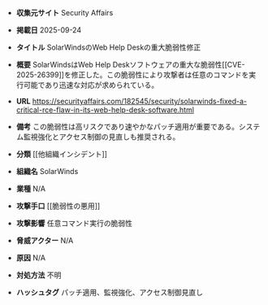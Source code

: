 - **収集元サイト**
Security Affairs

- **掲載日**
2025-09-24

- **タイトル**
SolarWindsのWeb Help Deskの重大脆弱性修正

- **概要**
SolarWindsはWeb Help Deskソフトウェアの重大な脆弱性[[CVE-2025-26399]]を修正した。この脆弱性により攻撃者は任意のコマンドを実行可能であり迅速な対応が求められている。

- **URL**
https://securityaffairs.com/182545/security/solarwinds-fixed-a-critical-rce-flaw-in-its-web-help-desk-software.html

- **備考**
この脆弱性は高リスクであり速やかなパッチ適用が重要である。システム監視強化とアクセス制御の見直しも推奨される。

- **分類**
[[他組織インシデント]]

- **組織名**
SolarWinds

- **業種**
N/A

- **攻撃手口**
[[脆弱性の悪用]]

- **攻撃影響**
任意コマンド実行の脆弱性

- **脅威アクター**
N/A

- **原因**
N/A

- **対処方法**
不明

- **ハッシュタグ**
パッチ適用、監視強化、アクセス制御見直し
